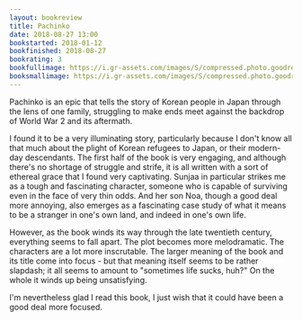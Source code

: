 ```yaml
---
layout: bookreview
title: Pachinko
date: 2018-08-27 13:00
bookstarted: 2018-01-12
bookfinished: 2018-08-27
bookrating: 3
bookfullimage: https://i.gr-assets.com/images/S/compressed.photo.goodreads.com/books/1462393298l/29983711._SX98_.jpg
booksmallimage: https://i.gr-assets.com/images/S/compressed.photo.goodreads.com/books/1462393298l/29983711._SY75_.jpg
---
```


Pachinko is an epic that tells the story of Korean people in Japan through the lens of one family, struggling to make ends meet against the backdrop of World War 2 and its aftermath.



I found it to be a very illuminating story, particularly because I don't know all that much about the plight of Korean refugees to Japan, or their modern-day descendants. The first half of the book is very engaging, and although there's no shortage of struggle and strife, it is all written with a sort of ethereal grace that I found very captivating. Sunjaa in particular strikes me as a tough and fascinating character, someone who is capable of surviving even in the face of very thin odds. And her son Noa, though a good deal more annoying, also emerges as a fascinating case study of what it means to be a stranger in one's own land, and indeed in one's own life.



However, as the book winds its way through the late twentieth century, everything seems to fall apart. The plot becomes more melodramatic. The characters are a lot more inscrutable. The larger meaning of the book and its title come into focus - but that meaning itself seems to be rather slapdash; it all seems to amount to "sometimes life sucks, huh?" On the whole it winds up being unsatisfying.



I'm nevertheless glad I read this book, I just wish that it could have been a good deal more focused.